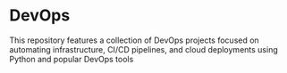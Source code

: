 # DevOps
This repository features a collection of DevOps projects focused on automating infrastructure, CI/CD pipelines, and cloud deployments using Python and popular DevOps tools
